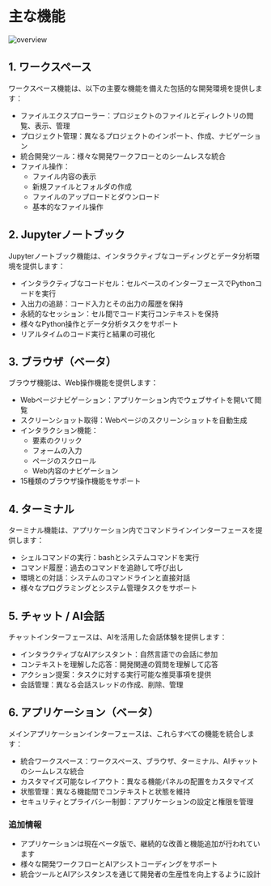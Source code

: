 # 主な機能

![overview](https://www.all-hands.dev/assets/product/product-slide-1.webp)

## 1. ワークスペース

ワークスペース機能は、以下の主要な機能を備えた包括的な開発環境を提供します：

* ファイルエクスプローラー：プロジェクトのファイルとディレクトリの閲覧、表示、管理
* プロジェクト管理：異なるプロジェクトのインポート、作成、ナビゲーション
* 統合開発ツール：様々な開発ワークフローとのシームレスな統合
* ファイル操作：
  * ファイル内容の表示
  * 新規ファイルとフォルダの作成
  * ファイルのアップロードとダウンロード
  * 基本的なファイル操作

## 2. Jupyterノートブック

Jupyterノートブック機能は、インタラクティブなコーディングとデータ分析環境を提供します：

* インタラクティブなコードセル：セルベースのインターフェースでPythonコードを実行
* 入出力の追跡：コード入力とその出力の履歴を保持
* 永続的なセッション：セル間でコード実行コンテキストを保持
* 様々なPython操作とデータ分析タスクをサポート
* リアルタイムのコード実行と結果の可視化

## 3. ブラウザ（ベータ）

ブラウザ機能は、Web操作機能を提供します：

* Webページナビゲーション：アプリケーション内でウェブサイトを開いて閲覧
* スクリーンショット取得：Webページのスクリーンショットを自動生成
* インタラクション機能：
  * 要素のクリック
  * フォームの入力
  * ページのスクロール
  * Web内容のナビゲーション
* 15種類のブラウザ操作機能をサポート

## 4. ターミナル

ターミナル機能は、アプリケーション内でコマンドラインインターフェースを提供します：

* シェルコマンドの実行：bashとシステムコマンドを実行
* コマンド履歴：過去のコマンドを追跡して呼び出し
* 環境との対話：システムのコマンドラインと直接対話
* 様々なプログラミングとシステム管理タスクをサポート

## 5. チャット / AI会話

チャットインターフェースは、AIを活用した会話体験を提供します：

* インタラクティブなAIアシスタント：自然言語での会話に参加
* コンテキストを理解した応答：開発関連の質問を理解して応答
* アクション提案：タスクに対する実行可能な推奨事項を提供
* 会話管理：異なる会話スレッドの作成、削除、管理

## 6. アプリケーション（ベータ）

メインアプリケーションインターフェースは、これらすべての機能を統合します：

* 統合ワークスペース：ワークスペース、ブラウザ、ターミナル、AIチャットのシームレスな統合
* カスタマイズ可能なレイアウト：異なる機能パネルの配置をカスタマイズ
* 状態管理：異なる機能間でコンテキストと状態を維持
* セキュリティとプライバシー制御：アプリケーションの設定と権限を管理

### 追加情報

* アプリケーションは現在ベータ版で、継続的な改善と機能追加が行われています
* 様々な開発ワークフローとAIアシストコーディングをサポート
* 統合ツールとAIアシスタンスを通じて開発者の生産性を向上するように設計
